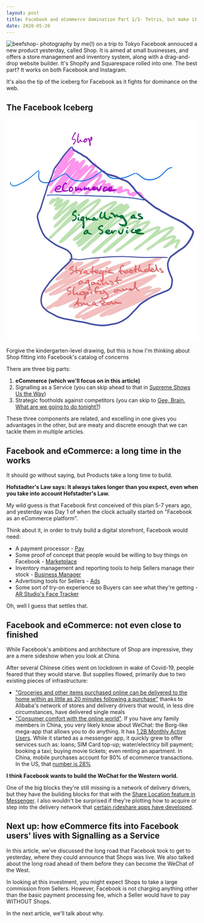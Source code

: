 ```yaml
---
layout: post
title: Facebook and eCommerce domination Part 1/3- Tetris, but make it $100 Billion
date: 2020-05-20
---
```

![beefshop- photography by me(!) on a trip to Tokyo](/assets/images/DSC04727.jpg)
Facebook annouced a new product yesterday, called Shop. It is aimed at small businesses, and offers a store management and inventory system, along with a drag-and-drop website builder. It's Shopify and Squarespace rolled into one. The best part? It works on both Facebook and Instagram.

It's also the tip of the iceberg for Facebook as it fights for dominance on the web. 

## The Facebook Iceberg
![faceberg](/assets/images/faceberg.jpg)

Forgive the kindergarten-level drawing, but this is how I'm thinking about Shop fitting into Facebook's catalog of concerns

There are three big parts:
1. **eCommerce (which we'll focus on in this article)**
2. Signalling as a Service (you can skip ahead to that in [Supreme Shows Us the Way](https://alexanderdou.com/blog/2020/05/29/FB-eCommerce-pt2))
3. Strategic footholds against competitors (you can skip to [Gee, Brain. What are we going to do tonight?](https://alexanderdou.com/blog/2020/07/01/FB-eCommerce-pt3))

These three components are related, and excelling in one gives you advantages in the other, but are meaty and discrete enough that we can tackle them in multiple articles.

## Facebook and eCommerce: a long time in the works
It should go without saying, but Products take a long time to build. 

**Hofstadter's Law says: It always takes longer than you expect, even when you take into account Hofstadter's Law.**

My wild guess is that Facebook first conceived of this plan 5-7 years ago, and yesterday was Day 1 of when the clock actually started on "Facebook as an eCommerce platform". 

Think about it, in order to truly build a digital storefront, Facebook would need:
* A payment processor - [Pay](https://pay.facebook.com/)
* Some proof of concept that people would be willing to buy things on Facebook - [Marketplace](https://about.fb.com/news/2016/10/introducing-marketplace-buy-and-sell-with-your-local-community/)
* Inventory management and reporting tools to help Sellers manage their stock - [Business Manager](https://business.facebook.com/)
* Advertising tools for Sellers - [Ads](https://www.facebook.com/business/ads)
* Some sort of try-on experience so Buyers can see what they're getting - [AR Studio's Face Tracker](https://developers.facebook.com/blog/post/2017/04/18/Introducing-Camera-Effects-Platform/)

Oh, well I guess that settles that.

## Facebook and eCommerce: not even close to finished 
While Facebook's ambitions and architecture of Shop are impressive, they are a mere sideshow when you look at China. 

After several Chinese cities went on lockdown in wake of Covid-19, people feared that they would starve. But supplies flowed, primarily due to two existing pieces of infrastructure:
* ["Groceries and other items purchased online can be delivered to the home within as little as 20 minutes following a purchase"](https://hbr.org/2020/03/delivery-technology-is-keeping-chinese-cities-afloat-through-coronavirus) thanks to Alibaba's network of stores and delivery drivers that would, in less dire circumstances, have delivered single meals
* ["Consumer comfort with the online world"](https://hbr.org/2020/03/delivery-technology-is-keeping-chinese-cities-afloat-through-coronavirus). If you have any family members in China, you very likely know about WeChat: the Borg-like mega-app that allows you to do anything. It has [1.2B Monthly Active Users](https://www.statista.com/statistics/255778/number-of-active-wechat-messenger-accounts/). While it started as a messenger app, it quickly grew to offer services such as: loans; SIM Card top-up; water/electricy bill payment; booking a taxi; buying movie tickets; even renting an apartment. In China, mobile purchases account for 80% of ecommerce transactions. In the US, that [number is 28%](https://www.statista.com/statistics/255778/number-of-active-wechat-messenger-accounts/)

**I think Facebook wants to build the WeChat for the Western world.**

One of the big blocks they're still missing is a network of delivery drivers, but they have the building blocks for that with the [Share Location feature in Messenger](https://about.fb.com/news/2017/03/introducing-live-location-in-messenger/). I also wouldn't be surprised if they're plotting how to acquire or step into the delivery network that [certain rideshare apps have developed](https://www.theverge.com/2020/5/18/21262316/doordash-pizza-profits-venture-capital-the-margins-ranjan-roy). 


## Next up: how eCommerce fits into Facebook users' lives with Signalling as a Service
In this article, we've discussed the long road that Facebook took to get to yesterday, where they could announce that Shops was live. We also talked about the long road ahead of them before they can become the WeChat of the West. 

In looking at this investment, you might expect Shops to take a large commission from Sellers. However, Facebook is not charging anything other than the basic payment processing fee, which a Seller would have to pay WITHOUT Shops. 

In the next article, we'll talk about why. 